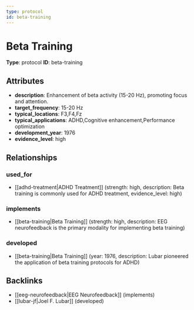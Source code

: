 ```yaml
---
type: protocol
id: beta-training
---
```


# Beta Training

**Type**: protocol
**ID**: beta-training

## Attributes

- **description**: Enhancement of beta activity (15-20 Hz), promoting focus and attention.
- **target_frequency**: 15-20 Hz
- **typical_locations**: F3,F4,Fz
- **typical_applications**: ADHD,Cognitive enhancement,Performance optimization
- **development_year**: 1976
- **evidence_level**: high

## Relationships

### used_for

- [[adhd-treatment|ADHD Treatment]] (strength: high, description: Beta training is commonly used for ADHD treatment, evidence_level: high)

### implements

- [[beta-training|Beta Training]] (strength: high, description: EEG neurofeedback is the primary modality for implementing beta training)

### developed

- [[beta-training|Beta Training]] (year: 1976, description: Lubar pioneered the application of beta training protocols for ADHD)

## Backlinks

- [[eeg-neurofeedback|EEG Neurofeedback]] (implements)
- [[lubar-jf|Joel F. Lubar]] (developed)

